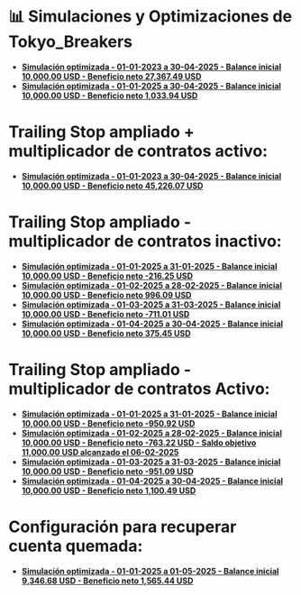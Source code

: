 # 📊 Simulaciones y Optimizaciones de Tokyo_Breakers

- **[Simulación optimizada - 01-01-2023 a 30-04-2025 - Balance inicial 10,000.00 USD - Beneficio neto 27,367.49 USD](README02.md)**
- **[Simulación optimizada - 01-01-2025 a 30-04-2025 - Balance inicial 10,000.00 USD - Beneficio neto 1,033.94 USD](README03.md)**

# Trailing Stop ampliado + multiplicador de contratos activo:
- **[Simulación optimizada - 01-01-2023 a 30-04-2025 - Balance inicial 10,000.00 USD - Beneficio neto 45,226.07 USD](README04.md)**

# Trailing Stop ampliado - multiplicador de contratos inactivo:
- **[Simulación optimizada - 01-01-2025 a 31-01-2025 - Balance inicial 10,000.00 USD - Beneficio neto -216.25 USD](README05.md)**
- **[Simulación optimizada - 01-02-2025 a 28-02-2025 - Balance inicial 10,000.00 USD - Beneficio neto 996.09 USD](README06.md)**
- **[Simulación optimizada - 01-03-2025 a 31-03-2025 - Balance inicial 10,000.00 USD - Beneficio neto -711.01 USD](README07.md)**
- **[Simulación optimizada - 01-04-2025 a 30-04-2025 - Balance inicial 10,000.00 USD - Beneficio neto 375.45 USD](README08.md)**

# Trailing Stop ampliado - multiplicador de contratos Activo:
- **[Simulación optimizada - 01-01-2025 a 31-01-2025 - Balance inicial 10,000.00 USD - Beneficio neto -950.92 USD](README09.md)**
- **[Simulación optimizada - 01-02-2025 a 28-02-2025 - Balance inicial 10,000.00 USD - Beneficio neto -763.22 USD - Saldo objetivo 11,000.00 USD alcanzado el 06-02-2025](README10.md)**
- **[Simulación optimizada - 01-03-2025 a 31-03-2025 - Balance inicial 10,000.00 USD - Beneficio neto -951.09 USD](README11.md)**
- **[Simulación optimizada - 01-04-2025 a 30-04-2025 - Balance inicial 10,000.00 USD - Beneficio neto 1,100.49 USD](README12.md)**

# Configuración para recuperar cuenta quemada:
- **[Simulación optimizada - 01-01-2025 a 01-05-2025 - Balance inicial 9,346.68 USD - Beneficio neto 1,565.44 USD](README13.md)**